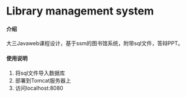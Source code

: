 # Library management system

#### 介绍
大三Javaweb课程设计，基于ssm的图书馆系统，附带sql文件，答辩PPT。


#### 使用说明

1.  将sql文件导入数据库
2.  部署到Tomcat服务器上
3.  访问localhost:8080
